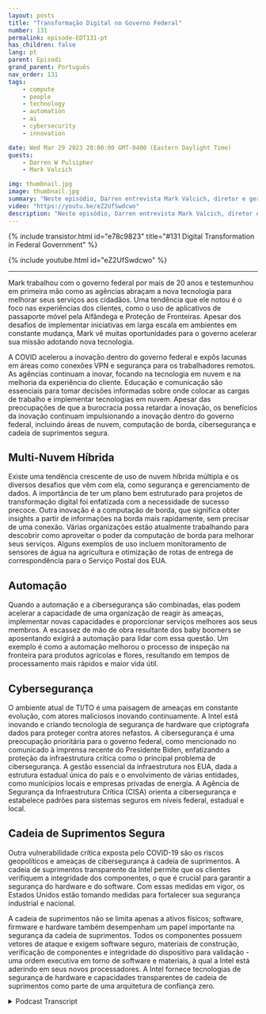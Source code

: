```yaml
---
layout: posts
title: "Transformação Digital no Governo Federal"
number: 131
permalink: episode-EDT131-pt
has_children: false
lang: pt
parent: Episodi
grand_parent: Português
nav_order: 131
tags:
    - compute
    - people
    - technology
    - automation
    - ai
    - cybersecurity
    - innovation

date: Wed Mar 29 2023 20:00:00 GMT-0400 (Eastern Daylight Time)
guests:
    - Darren W Pulsipher
    - Mark Valcich

img: thumbnail.jpg
image: thumbnail.jpg
summary: "Neste episódio, Darren entrevista Mark Valcich, diretor e gerente geral do Setor Público Civil Federal da Intel. Os anos de experiência de Mark brilham enquanto ele descreve as tendências atuais na transformação digital do governo civil federal."
video: "https://youtu.be/eZ2UfSwdcwo"
description: "Neste episódio, Darren entrevista Mark Valcich, diretor e gerente geral do Setor Público Civil Federal da Intel. Os anos de experiência de Mark brilham enquanto ele descreve as tendências atuais na transformação digital do governo civil federal."
---
```


<div>
{% include transistor.html id="e78c9823" title="#131 Digital Transformation in Federal Government" %}

{% include youtube.html id="eZ2UfSwdcwo" %}
</div>

---

Mark trabalhou com o governo federal por mais de 20 anos e testemunhou em primeira mão como as agências abraçam a nova tecnologia para melhorar seus serviços aos cidadãos. Uma tendência que ele notou é o foco nas experiências dos clientes, como o uso de aplicativos de passaporte móvel pela Alfândega e Proteção de Fronteiras. Apesar dos desafios de implementar iniciativas em larga escala em ambientes em constante mudança, Mark vê muitas oportunidades para o governo acelerar sua missão adotando nova tecnologia.

A COVID acelerou a inovação dentro do governo federal e expôs lacunas em áreas como conexões VPN e segurança para os trabalhadores remotos. As agências continuam a inovar, focando na tecnologia em nuvem e na melhoria da experiência do cliente. Educação e comunicação são essenciais para tomar decisões informadas sobre onde colocar as cargas de trabalho e implementar tecnologias em nuvem. Apesar das preocupações de que a burocracia possa retardar a inovação, os benefícios da inovação continuam impulsionando a inovação dentro do governo federal, incluindo áreas de nuvem, computação de borda, cibersegurança e cadeia de suprimentos segura.

## Multi-Nuvem Híbrida

Existe uma tendência crescente de uso de nuvem híbrida múltipla e os diversos desafios que vêm com ela, como segurança e gerenciamento de dados. A importância de ter um plano bem estruturado para projetos de transformação digital foi enfatizada com a necessidade de sucesso precoce. Outra inovação é a computação de borda, que significa obter insights a partir de informações na borda mais rapidamente, sem precisar de uma conexão. Várias organizações estão atualmente trabalhando para descobrir como aproveitar o poder da computação de borda para melhorar seus serviços. Alguns exemplos de uso incluem monitoramento de sensores de água na agricultura e otimização de rotas de entrega de correspondência para o Serviço Postal dos EUA.

## Automação

Quando a automação e a cibersegurança são combinadas, elas podem acelerar a capacidade de uma organização de reagir às ameaças, implementar novas capacidades e proporcionar serviços melhores aos seus membros. A escassez de mão de obra resultante dos baby boomers se aposentando exigirá a automação para lidar com essa questão. Um exemplo é como a automação melhorou o processo de inspeção na fronteira para produtos agrícolas e flores, resultando em tempos de processamento mais rápidos e maior vida útil.

## Cybersegurança

O ambiente atual de TI/TO é uma paisagem de ameaças em constante evolução, com atores maliciosos inovando continuamente. A Intel está inovando e criando tecnologia de segurança de hardware que criptografa dados para proteger contra atores nefastos. A cibersegurança é uma preocupação prioritária para o governo federal, como mencionado no comunicado à imprensa recente do Presidente Biden, enfatizando a proteção da infraestrutura crítica como o principal problema de cibersegurança. A gestão essencial da infraestrutura nos EUA, dada a estrutura estadual única do país e o envolvimento de várias entidades, como municípios locais e empresas privadas de energia. A Agência de Segurança da Infraestrutura Crítica (CISA) orienta a cibersegurança e estabelece padrões para sistemas seguros em níveis federal, estadual e local.

## Cadeia de Suprimentos Segura

Outra vulnerabilidade crítica exposta pelo COVID-19 são os riscos geopolíticos e ameaças de cibersegurança à cadeia de suprimentos. A cadeia de suprimentos transparente da Intel permite que os clientes verifiquem a integridade dos componentes, o que é crucial para garantir a segurança do hardware e do software. Com essas medidas em vigor, os Estados Unidos estão tomando medidas para fortalecer sua segurança industrial e nacional.

A cadeia de suprimentos não se limita apenas a ativos físicos; software, firmware e hardware também desempenham um papel importante na segurança da cadeia de suprimentos. Todos os componentes possuem vetores de ataque e exigem software seguro, materiais de construção, verificação de componentes e integridade do dispositivo para validação - uma ordem executiva em torno de software e materiais, à qual a Intel está aderindo em seus novos processadores. A Intel fornece tecnologias de segurança de hardware e capacidades transparentes de cadeia de suprimentos como parte de uma arquitetura de confiança zero.



<details>
<summary> Podcast Transcript </summary>

<p></p>

</details>
